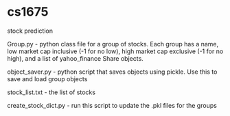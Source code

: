 # cs1675
stock prediction

Group.py - python class file for a group of stocks. Each group has a name, low market cap inclusive (-1 for no low), high market cap exclusive (-1 for no high), and a list of yahoo_finance Share objects.

object_saver.py - python script that saves objects using pickle. Use this to save and load group objects

stock_list.txt - the list of stocks

create_stock_dict.py - run this script to update the .pkl files for the groups
